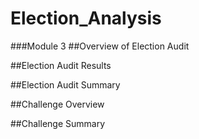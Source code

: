 # Election_Analysis
###Module 3
##Overview of Election Audit

##Election Audit Results

##Election Audit Summary

##Challenge Overview

##Challenge Summary
